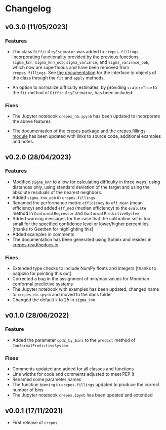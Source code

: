 # Changelog
	
## v0.3.0 (11/05/2023)

### Features

- The class `DifficultyEstimator` was added to `crepes.fillings`, incorporating functionality provided by the previous functions `sigma_knn`, `sigma_knn_oob`, `sigma_variance`, and `sigma_variance_oob`, which now are superfluous and have been removed from `crepes.fillings`. See [the documentation](https://crepes.readthedocs.io/en/latest/crepes.fillings.html) for the interface to objects of the class through the `fit` and `apply` methods.

- An option to normalize difficulty estimates, by providing `scaler=True` to the `fit` method of `DifficultyEstimator`, has been included.

### Fixes

- The Jupyter notebook `crepes_nb.ipynb` has been updated to incorporate the above features

- The documentation of the [crepes package](https://crepes.readthedocs.io/en/latest/crepes.html) and the [crepes.fillings module](https://crepes.readthedocs.io/en/latest/crepes.fillings.html) has been updated with links to source code, additional examples and notes.
	
## v0.2.0 (28/04/2023)

### Features

- Modified `sigma_knn` to allow for calculating difficulty in three ways; using distances only, using standard deviation of the target and using the absolute residuals of the nearest neighbors.
- Added `sigma_knn_oob` in `crepes.fillings`
- Renamed the performance metric `efficiency` to `eff_mean` (mean efficiency) and added `eff_med` (median efficiency) to the `evaluate` method in `ConformalRegressor` and `ConformalPredictiveSystem`
- Added warning messages for the case that the calibration set  is too small for the specified confidence level or lower/higher percentiles [thanks to Geethen for highlighting this]
- Added examples in comments
- The documentation has been generated using Sphinx and resides in [crepes.readthedocs.io](https://crepes.readthedocs.io/en/latest/)

### Fixes

- Extended type checks to include NumPy floats and integers [thanks to patpizio for pointing this out]
- Corrected a bug in the assignment of min/max values for Mondrian conformal predictive systems
- The Jupyter notebook with examples has been updated, changed name to `crepes_nb.ipynb` and moved to the docs folder 
- Changed the default `k` to 25 in `sigma_knn`

## v0.1.0 (28/06/2022)

### Feature

- Added the parameter `cpds_by_bins` to the `predict` method of `ConformalPredictiveSystem`

### Fixes

- Comments updated and added for all classes and functions
- Line widths for code and comments adjusted to meet PEP 8
- Renamed some parameter names
- The function `binning` in `crepes.fillings` updated to produce the correct number of bins
- The Jupyter notebook `crepes.ipynb` has been updated and extended

## v0.0.1 (17/11/2021)

- First release of `crepes`
